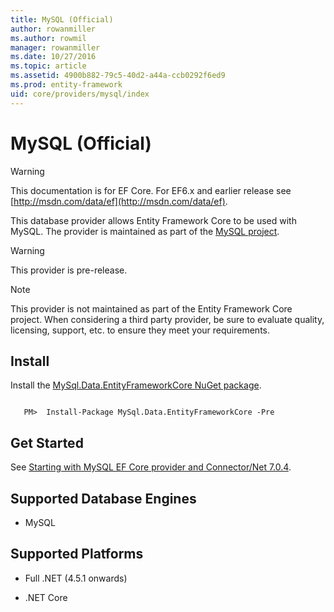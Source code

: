 ```yaml
---
title: MySQL (Official)
author: rowanmiller
ms.author: rowmil
manager: rowanmiller
ms.date: 10/27/2016
ms.topic: article
ms.assetid: 4900b882-79c5-40d2-a44a-ccb0292f6ed9
ms.prod: entity-framework
uid: core/providers/mysql/index
---
```

# MySQL (Official)

> [!WARNING]
> This documentation is for EF Core. For EF6.x and earlier release see [http://msdn.com/data/ef](http://msdn.com/data/ef).

This database provider allows Entity Framework Core to be used with MySQL. The provider is maintained as part of the [MySQL project](http://dev.mysql.com).

> [!WARNING]
> This provider is pre-release.

> [!NOTE]
> This provider is not maintained as part of the Entity Framework Core project. When considering a third party provider, be sure to evaluate quality, licensing, support, etc. to ensure they meet your requirements.

## Install

Install the [MySql.Data.EntityFrameworkCore NuGet package](https://www.nuget.org/packages/MySql.Data.EntityFrameworkCore).

<!-- literal_block"ids  "classes  "xml:space": "preserve", "backrefs  "linenos": false, "dupnames  : "csharp",", highlight_args}, "names": [] -->
````text

   PM>  Install-Package MySql.Data.EntityFrameworkCore -Pre
````

## Get Started

See [Starting with MySQL EF Core provider and Connector/Net 7.0.4](http://insidemysql.com/howto-starting-with-mysql-ef-core-provider-and-connectornet-7-0-4/).

## Supported Database Engines

* MySQL

## Supported Platforms

* Full .NET (4.5.1 onwards)

* .NET Core
